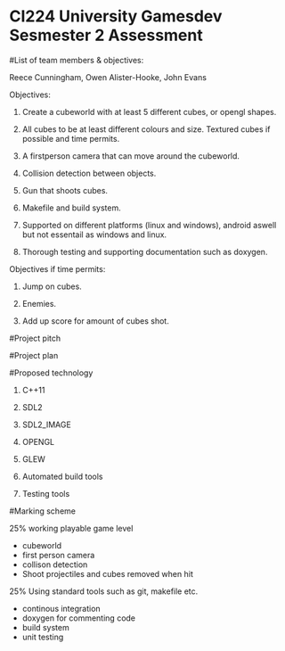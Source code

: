 # CI224 University Gamesdev Sesmester 2 Assessment

#List of team members & objectives: 

Reece Cunningham, Owen Alister-Hooke, John Evans

Objectives:

1) Create a cubeworld with at least 5 different cubes, or opengl shapes. 

2) All cubes to be at least different colours and size. Textured cubes if possible and time permits. 

3) A firstperson camera that can move around the cubeworld.

4) Collision detection between objects.

5) Gun that shoots cubes.

6) Makefile and build system.

7) Supported on different platforms (linux and windows), android aswell but not essentail as windows and linux.

8) Thorough testing and supporting documentation such as doxygen.

Objectives if time permits:

1) Jump on cubes.

2) Enemies.

3) Add up score for amount of cubes shot.


#Project pitch




#Project plan


#Proposed technology

1) C++11

2) SDL2

3) SDL2_IMAGE

4) OPENGL

5) GLEW

6) Automated build tools

7) Testing tools
 
#Marking scheme

25% working playable game level
- cubeworld
- first person camera
- collison detection 
- Shoot projectiles and cubes removed when hit


25%  Using standard tools such as git, makefile etc.
- continous integration
- doxygen for commenting code 
- build system
- unit testing 





